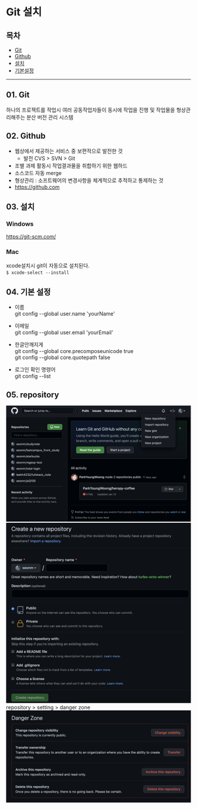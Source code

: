 # Git 설치
## 목차
- [Git](#01-git)
- [Github](#02-github)
- [설치](#03-설치)
- [기본설정](#04-기본-설정)
---
## 01. Git
하나의 프로젝트를 작업시 여러 공동작업자들이 동시에 작업을 진행 및 작업물을 형상관리해주는 분산 버전 관리 시스템

## 02. Github
- 웹상에서 제공하는 서비스 중 보편적으로 발전한 것  
  - 발전 CVS > SVN > Git
- 조별 과제 활동시 작업결과물을 취합하기 위한 웹하드
- 소스코드 자동 merge
- 형상관리 : 소프트웨어의 변경사항을 체계적으로 추적하고 통제하는 것
- https://github.com

## 03. 설치
### Windows
https://git-scm.com/
### Mac
xcode설치시 git이 자동으로 설치된다.  
`$ xcode-select --install`
  
## 04. 기본 설정
- 이름  
  git config --global user.name 'yourName'  
- 이메일  
  git config --global user.email 'yourEmail'  
- 한글안깨지게  
  git config --global core.precomposeunicode true  
  git config --global core.quotepath false

- 로그인 확인 명령어  
  git config --list


## 05. repository 
![repository 생성](./newRepository.png)
![repository 생성2](./newRepository2.png)
repository > setting > danger zone
![repository 삭제](./delete.png)




